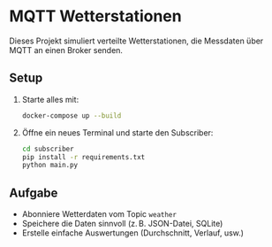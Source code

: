 # MQTT Wetterstationen

Dieses Projekt simuliert verteilte Wetterstationen, die Messdaten über MQTT an einen Broker senden.

## Setup

1. Starte alles mit:
   ```bash
   docker-compose up --build
   ```

2. Öffne ein neues Terminal und starte den Subscriber:
   ```bash
   cd subscriber
   pip install -r requirements.txt
   python main.py
   ```

## Aufgabe

- Abonniere Wetterdaten vom Topic `weather`
- Speichere die Daten sinnvoll (z. B. JSON-Datei, SQLite)
- Erstelle einfache Auswertungen (Durchschnitt, Verlauf, usw.)
